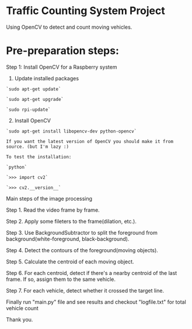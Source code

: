 # Traffic Counting System Project

Using OpenCV to detect and count moving vehicles.

# Pre-preparation steps:

Step 1: Install OpenCV for a Raspberry system

  1. Update installed packages
    
    `sudo apt-get update`

    `sudo apt-get upgrade`
    
    `sudo rpi-update`
  
  2. Install OpenCV
    
    `sudo apt-get install libopencv-dev python-opencv`

    If you want the latest version of OpenCV you should make it from source. (but I'm lazy :)
  
    To test the installation:
    
    `python`
    
    `>>> import cv2`
    
    `>>> cv2.__version__`
    
Main steps of the image processing

Step 1. Read the video frame by frame.
  
Step 2. Apply some fileters to the frame(dilation, etc.).
  
Step 3. Use BackgroundSubtractor to split the foreground from background(white-foreground, black-background).
  
Step 4. Detect the contours of the foreground(moving objects).
  
Step 5. Calculate the centroid of each moving object.
  
Step 6. For each centroid, detect if there's a nearby centroid of the last frame. If so, assign them to the same vehicle.
  
Step 7. For each vehicle, detect whether it crossed the target line.
 
Finally run "main.py" file and see results and checkout "logfile.txt" for total vehicle count

Thank you.

